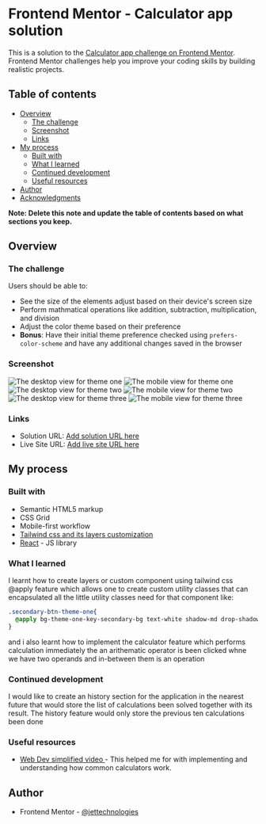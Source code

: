 # Frontend Mentor - Calculator app solution

This is a solution to the [Calculator app challenge on Frontend Mentor](https://www.frontendmentor.io/challenges/calculator-app-9lteq5N29). Frontend Mentor challenges help you improve your coding skills by building realistic projects. 

## Table of contents

- [Overview](#overview)
  - [The challenge](#the-challenge)
  - [Screenshot](#screenshot)
  - [Links](#links)
- [My process](#my-process)
  - [Built with](#built-with)
  - [What I learned](#what-i-learned)
  - [Continued development](#continued-development)
  - [Useful resources](#useful-resources)
- [Author](#author)
- [Acknowledgments](#acknowledgments)

**Note: Delete this note and update the table of contents based on what sections you keep.**

## Overview

### The challenge

Users should be able to:

- See the size of the elements adjust based on their device's screen size
- Perform mathmatical operations like addition, subtraction, multiplication, and division
- Adjust the color theme based on their preference
- **Bonus**: Have their initial theme preference checked using `prefers-color-scheme` and have any additional changes saved in the browser

### Screenshot

![The desktop view for theme one](./screenshoot/calculator-app-theme-one-d.png,)
![The mobile view for theme one](./screenshoot/calculator-app-theme-one-m.png,)
![The desktop view for theme two](./screenshoot/calculator-app-theme-two-d.png,)
![The mobile view for theme two](./screenshoot/calculator-app-theme-two-m.png,)
![The desktop view for theme three](./screenshoot/calculator-app-theme-three-d.png,)
![The mobile view for theme three](./screenshoot/calculator-app-theme-three-m.png,)

### Links

- Solution URL: [Add solution URL here](https://github.com/jettechnologies/calculator-app)
- Live Site URL: [Add live site URL here](https://your-live-site-url.com)

## My process

### Built with

- Semantic HTML5 markup
- CSS Grid
- Mobile-first workflow
- [Tailwind css and its layers customization](https://tailwindcss.com/)
- [React](https://reactjs.org/) - JS library

### What I learned
I learnt how to create layers or custom component using tailwind css @apply feature which allows one to create custom utility classes that can encapsulated all the little utility classes need for that component like:

```css
.secondary-btn-theme-one{
  @apply bg-theme-one-key-secondary-bg text-white shadow-md drop-shadow-lg shadow-theme-one-key-secondary-shadow;
}
```  
and i also learnt how to implement the calculator feature which performs calculation immediately the an arithematic operator is been clicked whne we have two operands and in-between them is an operation

### Continued development

I would like to create an history section for the application in the nearest future that would store the list of calculations been solved together with its result. The history feature would only store the previous ten calculations been done

### Useful resources

- [Web Dev simplified video ](https://www.youtube.com/watch?v=DgRrrOt0Vr8&t=1685s&pp=ygUwYnVpbGQgY2FsY3VsYXRvciB3aXRoIHJlYWN0IGpzIGFuZCByZWFjdCBjb250ZXh0) - This helped me for with implementing and understanding how common calculators work. 

## Author

- Frontend Mentor - [@jettechnologies](https://www.frontendmentor.io/profile/jettechnologies)

